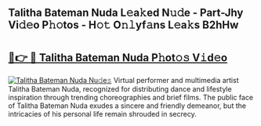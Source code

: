 ## Talitha Bateman Nuda L𝚎a𝚔ed N𝚞𝚍e - Part-Jhy Vi𝚍𝚎o P𝚑𝚘tos - H𝚘𝚝 O𝚗𝚕yf𝚊ns L𝚎a𝚔s B2hHw

# <h2><a href="http://kf5r5lk.oniu.top/?m=Talitha+Bateman+Nuda">🔗👉 🔴 Talitha Bateman Nuda P𝚑ot𝚘𝚜 V𝚒d𝚎o</a></h2>

[![Talitha Bateman Nuda Nu𝚍e𝚜](https://i.imgur.com/0qMVB7G.gif)](http://kf5r5lk.oniu.top/?m=Talitha+Bateman+Nuda)
Virtual performer and multimedia artist Talitha Bateman Nuda, recognized for distributing dance and lifestyle inspiration through trending choreographies and brief films. The public face of Talitha Bateman Nuda exudes a sincere and friendly demeanor, but the intricacies of his personal life remain shrouded in secrecy.  
